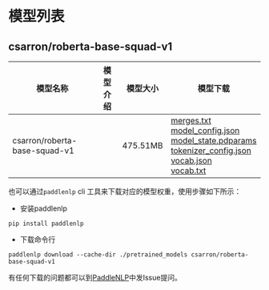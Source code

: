 #  模型列表

## csarron/roberta-base-squad-v1

| 模型名称 | 模型介绍 | 模型大小  | 模型下载 |
| --- | --- | --- | --- |
|csarron/roberta-base-squad-v1|  | 475.51MB | [merges.txt](https://bj.bcebos.com/paddlenlp/models/community/csarron/roberta-base-squad-v1/merges.txt)<br>[model_config.json](https://bj.bcebos.com/paddlenlp/models/community/csarron/roberta-base-squad-v1/model_config.json)<br>[model_state.pdparams](https://bj.bcebos.com/paddlenlp/models/community/csarron/roberta-base-squad-v1/model_state.pdparams)<br>[tokenizer_config.json](https://bj.bcebos.com/paddlenlp/models/community/csarron/roberta-base-squad-v1/tokenizer_config.json)<br>[vocab.json](https://bj.bcebos.com/paddlenlp/models/community/csarron/roberta-base-squad-v1/vocab.json)<br>[vocab.txt](https://bj.bcebos.com/paddlenlp/models/community/csarron/roberta-base-squad-v1/vocab.txt) |

也可以通过`paddlenlp` cli 工具来下载对应的模型权重，使用步骤如下所示：

* 安装paddlenlp

```shell
pip install paddlenlp
```

* 下载命令行

```shell
paddlenlp download --cache-dir ./pretrained_models csarron/roberta-base-squad-v1
```

有任何下载的问题都可以到[PaddleNLP](https://github.com/PaddlePaddle/PaddleNLP)中发Issue提问。